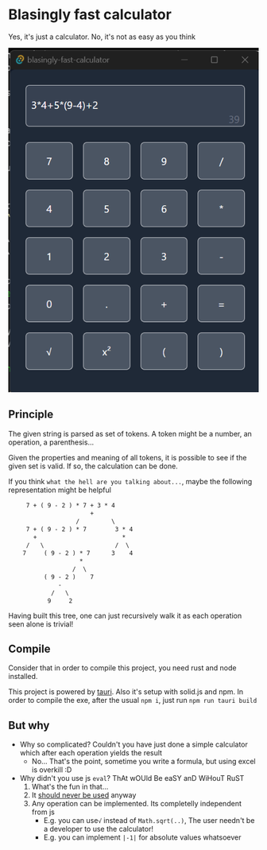# Blasingly fast calculator

Yes, it's just a calculator. No, it's not as easy as you think

![screenshot](./public/screenshot.png)


## Principle

The given string is parsed as set of tokens. A token might be a number, an operation, a parenthesis...

Given the properties and meaning of all tokens, it is possible to see if the given set is valid. If so, the calculation can be done.

If you think `what the hell are you talking about...`, maybe the following representation might be helpful

```
     7 + ( 9 - 2 ) * 7 + 3 * 4
                       +
                   /         \
     7 + ( 9 - 2 ) * 7        3 * 4
       +                        *
     /   \                    /  \ 
    7     ( 9 - 2 ) * 7      3    4
                    *
                  /  \
          ( 9 - 2 )    7
              -
            /   \
           9     2
```

Having built this tree, one can just recursively walk it as each operation seen alone is trivial!

## Compile 

Consider that in order to compile this project, you need rust and node installed.

This project is powered by [tauri](https://tauri.app/). Also it's setup with solid.js and npm. In order to compile the exe, after the usual `npm i`, just run `npm run tauri build`


## But why

- Why so complicated? Couldn't you have just done a simple calculator which after each operation yields the result
    - No... That's the point, sometime you write a formula, but using excel is overkill :D
- Why didn't you use js `eval`? ThAt wOUld Be eaSY anD WiHouT RuST
    1. What's the fun in that...
    2. It [should never be used](https://developer.mozilla.org/en-US/docs/Web/JavaScript/Reference/Global_Objects/eval#never_use_eval!) anyway
    3. Any operation can be implemented. Its completelly independent from js
        - E.g. you can use`√` instead of `Math.sqrt(..)`, The user needn't be a developer to use the calculator!
        - E.g. you can implement `|-1|` for absolute values whatsoever


